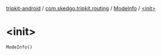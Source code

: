 [tripkit-android](../../index.md) / [com.skedgo.tripkit.routing](../index.md) / [ModeInfo](index.md) / [&lt;init&gt;](./-init-.md)

# &lt;init&gt;

`ModeInfo()`